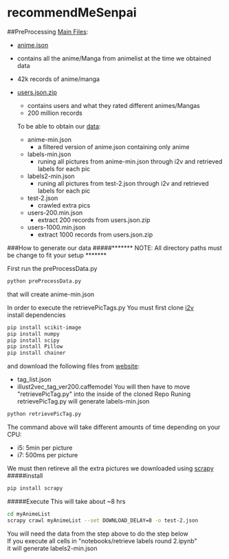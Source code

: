 # recommendMeSenpai

##PreProcessing 
[Main Files](https://drive.google.com/drive/folders/0B5N8stIumL_FMGVrTllNajAydUU?usp=sharing):
* [anime.json](link)
 * contains all the anime/Manga from animelist at the time we obtained data
 * 42k records of anime/manga
* [users.json.zip](link)
  * contains users and what they rated different animes/Mangas
  * 200 million records

  To be able to obtain our [data](/data):
  	* anime-min.json
  		* a filtered version of anime.json containing only anime
  	* labels-min.json
  		* runing all pictures from anime-min.json through i2v and retrieved labels for each pic
  	* labels2-min.json
  		* runing all pictures from test-2.json through i2v and retrieved labels for each pic
  	*  test-2.json
  		* crawled extra pics
  	* users-200.min.json
  		* extract 200 records from users.json.zip
  	* users-1000.min.json
  		* extract 1000 records from users.json.zip
    
###How to generate our data
#####******* NOTE: All directory paths must be change to fit your setup *******

First run the preProcessData.py 
```bash
python preProcessData.py 
```
that will create anime-min.json

In order to execute the retrievePicTags.py
You must first clone [i2v](https://github.com/rezoo/illustration2vec)  
install dependencies  
```bash
pip install scikit-image
pip install numpy
pip install scipy
pip install Pillow
pip install chainer
```
and download the following files from [website](http://illustration2vec.net/): 
* tag_list.json 
* illust2vec_tag_ver200.caffemodel 
You will then have to move "retrievePicTag.py" into the inside of the cloned Repo
Runing retrievePicTag.py will generate labels-min.json
```bash
python retrievePicTag.py
```
The command above will take different amounts of time depending on your CPU:   
 * i5: 5min per picture
 * i7: 500ms per picture
 
We must then retireve all the extra pictures we downloaded using [scrapy](https://scrapy.org/)
#####install  
```bash 
pip install scrapy 
```
#####Execute 
This will take about ~8 hrs 
```bash
cd myAnimeList 
scrapy crawl myAnimeList --set DOWNLOAD_DELAY=8 -o test-2.json
```
You will need the data from the step above to do the step below   
If you execute all cells in "notebooks/retrieve labels round 2.ipynb"    
it will generate labels2-min.json      
